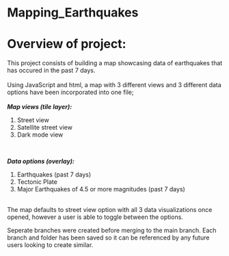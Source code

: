 # Mapping_Earthquakes

# Overview of project:

This project consists of building a map showcasing data of earthquakes that has occured in the past 7 days.<br>
<br>
Using JavaScript and html, a map with 3 different views and 3 different data options have been incorporated into one file;<br>
<br>
  ***Map views (tile layer):***<br>
  1.  Street view
  2.  Satellite street view
  3.  Dark mode view
  <br>
  
  ***Data options (overlay):***<br>
  1.  Earthquakes (past 7 days)
  2.  Tectonic Plate
  3.  Major Earthquakes of 4.5 or more magnitudes (past 7 days)
  <br>
The map defaults to street view option with all 3 data visualizations once opened, however a user is able to toggle between the options.

Seperate branches were created before merging to the main branch.  Each branch and folder has been saved so it can be referenced by any future users looking to create similar.
